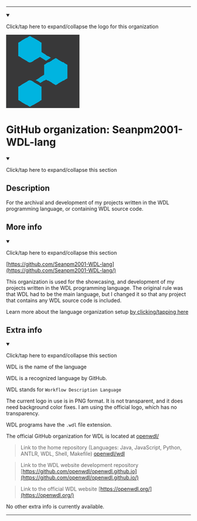 
***

<!--
<details><summary><p>Click/tap here to expand/collapse the unused square logo for this project</p></summary>

![CommonWorkflowLanguage.jpeg failed to load. The file may be missing or corrupt. Check the file path for errors first.](/AdditionalInfo/2/Seanpm2001-CommonWorkflowLanguage-lang/CommonWorkflowLanguage.jpeg)

</details>
!-->

<!--
<details open><summary><p>Click/tap here to expand/collapse the full resolution (vector) logo for this project</p></summary>

![ failed to load. The file may be missing or corrupt. Check the file path for errors first.](/AdditionalInfo/2/Seanpm2001-AL-lang-lang/ML_logo.svg)

</details>

<details><summary><p>Click/tap here to expand/collapse the non-vector (raster) logo for this project</p></summary>
!-->

</details>

<details open><summary><p lang="en">Click/tap here to expand/collapse the logo for this organization</p></summary>

![OpenWDL_Logo.png failed to load. The file may be missing or corrupt. Check the file path for errors first.](/AdditionalInfo/2/Seanpm2001-WDL-lang/OpenWDL_Logo.png)

</details>

<!--
</details>
!-->

# GitHub organization: Seanpm2001-WDL-lang

<details open><summary><p lang="en">Click/tap here to expand/collapse this section</p></summary>

## Description

For the archival and development of my projects written in the WDL programming language, or containing WDL source code.

</details>

## More info

<details open><summary><p lang="en">Click/tap here to expand/collapse this section</p></summary>

[https://github.com/Seanpm2001-WDL-lang](https://github.com/Seanpm2001-WDL-lang/)

This organization is used for the showcasing, and development of my projects written in the WDL programming language. The original rule was that WDL had to be the main language, but I changed it so that any project that contains any WDL source code is included.

Learn more about the language organization setup [by clicking/tapping here](/AdditionalInfo/LanguageOrgs/README.md)

</details>

## Extra info

<details open><summary><p lang="en">Click/tap here to expand/collapse this section</p></summary>

WDL is the name of the language

WDL is a recognized language by GitHub.

WDL stands for `Workflow Description Language`

The current logo in use is in PNG format. It is not transparent, and it does need background color fixes. I am using the official logo, which has no transparency.

WDL programs have the `.wdl` file extension.

The official GitHub organization for WDL is located at [openwdl/](https://github.com/openwdl/)

> Link to the home repository (Languages: Java, JavaScript, Python, ANTLR, WDL, Shell, Makefile) [openwdl/wdl](https://github.com/openwdl/wdl/)

> Link to the WDL website development repository [https://github.com/openwdl/openwdl.github.io](https://github.com/openwdl/openwdl.github.io/)

> Link to the official WDL website [https://openwdl.org/](https://openwdl.org/)

<!-- I currently cannot figure out what file extension CommonWorkflowLanguage programs use. !-->

<!-- The logo currently in use is in GIF format, but is not animated.!-->

<!--I don't know what CommonWorkflowLanguage-lang stands for, in the sense of programming languages. !-->

No other extra info is currently available.

</details>

***
